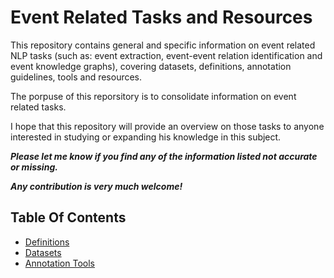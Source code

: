 # Event Related Tasks and Resources 
This repository contains general and specific information on event related NLP tasks (such as: event extraction, event-event relation identification and event knowledge graphs), covering datasets, definitions, annotation guidelines, tools and resources. 

The porpuse of this reporsitory is to consolidate information on event related tasks. 

I hope that this repository will provide an overview on those tasks to anyone interested in studying or expanding his knowledge in this subject.

**_Please let me know if you find any of the information listed not accurate or missing._**</br>

**_Any contribution is very much welcome!_** 


## Table Of Contents
- [Definitions](definitions.md)
- [Datasets](datasets.md)
- [Annotation Tools](tools.md)

<!-- \* WIP - Work In Progress </br>
** TBD - To Be Determined -->

<!-- - 
- [Event Extraction (WIP)](event_extract.md)
- [Event-Event Relation Extraction (TBD)](event_event_rel.md)
- [Event Knowledge Graphs (TBD)](graphs.md) -->
